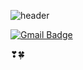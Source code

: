![header](https://capsule-render.vercel.app/api?type=waving&color=gradient&height=300&section=header&text=Leena's%20Github&fontSize=80)

[![Gmail Badge](https://img.shields.io/badge/Gmail-d14836?style=flat-square&logo=Gmail&logoColor=white&link=mailto:leenagohk@gmail.com)](mailto:leenagohk@gmail.com)

❣🍀


<!---
Leena-GO/Leena-GO is a ✨ special ✨ repository because its `README.md` (this file) appears on your GitHub profile.
You can click the Preview link to take a look at your changes.
--->
